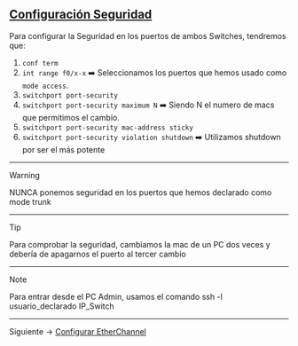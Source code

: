 ## [Configuración Seguridad](README.md)

Para configurar la Seguridad en los puertos de ambos Switches, tendremos que:

1. `conf term`
2. `int range f0/x-x` ➡️ Seleccionamos los puertos que hemos usado como `mode access`.
3. `switchport port-security`
4. `switchport port-security maximum N` ➡️ Siendo N el numero de macs que permitimos el cambio.
5. `switchport port-security mac-address sticky`
6. `switchport port-security violation shutdown` ➡️ Utilizamos shutdown por ser el más potente

---
> [!WARNING] 
> NUNCA ponemos seguridad en los puertos que hemos declarado como mode trunk

---
> [!TIP]
> Para comprobar la seguridad, cambiamos la mac de un PC dos veces y debería de apagarnos el puerto al tercer cambio 

---
> [!NOTE]
> Para entrar desde el PC Admin, usamos el comando ssh -l usuario_declarado IP_Switch

---
Siguiente -> [Configurar EtherChannel](etherchannel.md)
